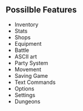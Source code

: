 ## Possilble Features

- Inventory
- Stats
- Shops
- Equipment
- Battle
- ASCII art
- Party System
- Movement
- Saving Game
- Text Commands
- Options
- Settings
- Dungeons
